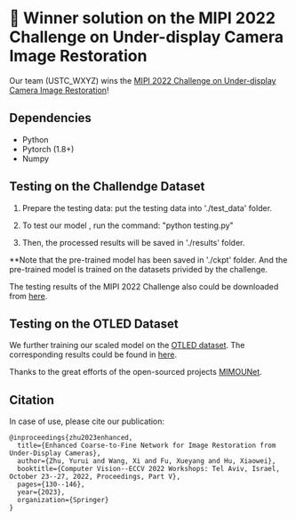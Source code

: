 # 🥇 Winner solution on the MIPI 2022 Challenge on Under-display Camera Image Restoration

Our team (USTC_WXYZ) wins the [MIPI 2022 Challenge on Under-display Camera Image Restoration](https://mipi-challenge.org/)!

## Dependencies

- Python
- Pytorch (1.8+)
- Numpy

## Testing on the Challendge Dataset
1. Prepare the testing data:  put the testing data into './test_data' folder.

2. To test our model , run the command:   "python testing.py"

3. Then, the processed results will be saved in './results' folder.

**Note that the pre-trained model has been saved in './ckpt' folder. And the pre-trained model is trained on the datasets privided by the challenge.

The testing results of the MIPI 2022 Challenge also could be downloaded from [here](https://drive.google.com/drive/folders/1KqWik69-YI9-K352kwKSY8M-gQnNN0L9?usp=sharing).

## Testing on the OTLED Dataset

We further training our scaled model on the [OTLED dataset](https://github.com/JaihyunKoh/BNUDC). The corresponding results could be found in [here](https://drive.google.com/drive/folders/1BL1vbb0PPOKom1iTYcf_HWFLy0ROF9ay?usp=sharing).




Thanks to the great efforts of the open-sourced projects [MIMOUNet](https://github.com/chosj95/MIMO-UNet).


## Citation
In case of use, please cite our publication:
```
@inproceedings{zhu2023enhanced,
  title={Enhanced Coarse-to-Fine Network for Image Restoration from Under-Display Cameras},
  author={Zhu, Yurui and Wang, Xi and Fu, Xueyang and Hu, Xiaowei},
  booktitle={Computer Vision--ECCV 2022 Workshops: Tel Aviv, Israel, October 23--27, 2022, Proceedings, Part V},
  pages={130--146},
  year={2023},
  organization={Springer}
}
```
